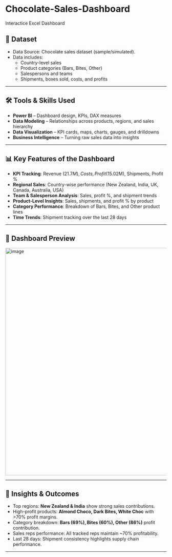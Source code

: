 # Chocolate-Sales-Dashboard
Interactice Excel Dashboard 

## 📂 Dataset  
- Data Source: Chocolate sales dataset (sample/simulated).  
- Data includes:  
  - Country-level sales  
  - Product categories (Bars, Bites, Other)  
  - Salespersons and teams  
  - Shipments, boxes sold, costs, and profits  

---

## 🛠️ Tools & Skills Used  
- **Power BI** – Dashboard design, KPIs, DAX measures  
- **Data Modeling** – Relationships across products, regions, and sales hierarchy  
- **Data Visualization** – KPI cards, maps, charts, gauges, and drilldowns  
- **Business Intelligence** – Turning raw sales data into insights  

---

## 📊 Key Features of the Dashboard  
- **KPI Tracking**: Revenue ($21.7M), Costs, Profit ($15.02M), Shipments, Profit %  
- **Regional Sales**: Country-wise performance (New Zealand, India, UK, Canada, Australia, USA)  
- **Team & Salesperson Analysis**: Sales, profit %, and shipment trends  
- **Product-Level Insights**: Sales, shipments, and profit % by product  
- **Category Performance**: Breakdown of Bars, Bites, and Other product lines  
- **Time Trends**: Shipment tracking over the last 28 days  

---

## 📸 Dashboard Preview  
<img width="1491" height="709" alt="image" src="https://github.com/user-attachments/assets/91ad1f0a-d20e-43cb-8554-f935830731a1" />

---

## 🚀 Insights & Outcomes  
- Top regions: **New Zealand & India** show strong sales contributions.  
- High-profit products: **Almond Choco, Dark Bites, White Choc** with >70% profit margins.  
- Category breakdown: **Bars (69%), Bites (60%), Other (86%)** profit contribution.  
- Sales reps performance: All tracked reps maintain ~70% profitability.  
- Last 28 days: Shipment consistency highlights supply chain performance.  

---
